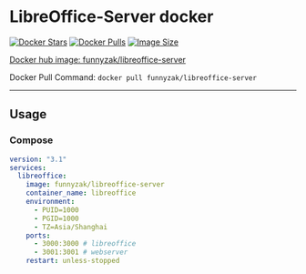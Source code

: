 # LibreOffice-Server docker

[![Docker Stars](https://img.shields.io/docker/stars/funnyzak/libreoffice-server.svg?style=flat-square)](https://hub.docker.com/r/funnyzak/libreoffice-server/)
[![Docker Pulls](https://img.shields.io/docker/pulls/funnyzak/libreoffice-server.svg?style=flat-square)](https://hub.docker.com/r/funnyzak/libreoffice-server/)
[![Image Size](https://img.shields.io/docker/image-size/funnyzak/libreoffice-server)](https://hub.docker.com/r/funnyzak/libreoffice-server/)

[Docker hub image: funnyzak/libreoffice-server](https://hub.docker.com/r/funnyzak/libreoffice-server)

Docker Pull Command: `docker pull funnyzak/libreoffice-server`

---


## Usage

### Compose 

```yml
version: "3.1"
services:
  libreoffice:
    image: funnyzak/libreoffice-server
    container_name: libreoffice
    environment:
      - PUID=1000
      - PGID=1000
      - TZ=Asia/Shanghai
    ports:
      - 3000:3000 # libreoffice
      - 3001:3001 # webserver
    restart: unless-stopped
```